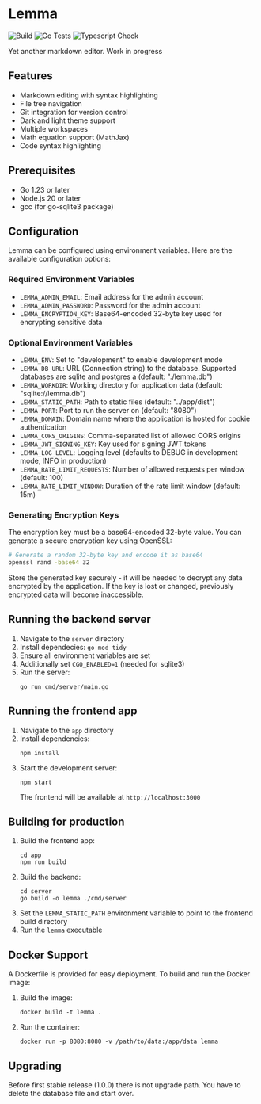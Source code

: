 # Lemma

![Build](https://github.com/lordmathis/lemma/actions/workflows/build-and-release.yml/badge.svg) ![Go Tests](https://github.com/lordmathis/lemma/actions/workflows/go-test.yml/badge.svg) ![Typescript Check](https://github.com/lordmathis/lemma/actions/workflows/typescript.yml/badge.svg)

Yet another markdown editor. Work in progress

## Features

- Markdown editing with syntax highlighting
- File tree navigation
- Git integration for version control
- Dark and light theme support
- Multiple workspaces
- Math equation support (MathJax)
- Code syntax highlighting

## Prerequisites

- Go 1.23 or later
- Node.js 20 or later
- gcc (for go-sqlite3 package)

## Configuration

Lemma can be configured using environment variables. Here are the available configuration options:

### Required Environment Variables

- `LEMMA_ADMIN_EMAIL`: Email address for the admin account
- `LEMMA_ADMIN_PASSWORD`: Password for the admin account
- `LEMMA_ENCRYPTION_KEY`: Base64-encoded 32-byte key used for encrypting sensitive data

### Optional Environment Variables

- `LEMMA_ENV`: Set to "development" to enable development mode
- `LEMMA_DB_URL`: URL (Connection string) to the database. Supported databases are sqlite and postgres a (default: "./lemma.db")
- `LEMMA_WORKDIR`: Working directory for application data (default: "sqlite://lemma.db")
- `LEMMA_STATIC_PATH`: Path to static files (default: "../app/dist")
- `LEMMA_PORT`: Port to run the server on (default: "8080")
- `LEMMA_DOMAIN`: Domain name where the application is hosted for cookie authentication
- `LEMMA_CORS_ORIGINS`: Comma-separated list of allowed CORS origins
- `LEMMA_JWT_SIGNING_KEY`: Key used for signing JWT tokens
- `LEMMA_LOG_LEVEL`: Logging level (defaults to DEBUG in development mode, INFO in production)
- `LEMMA_RATE_LIMIT_REQUESTS`: Number of allowed requests per window (default: 100)
- `LEMMA_RATE_LIMIT_WINDOW`: Duration of the rate limit window (default: 15m)

### Generating Encryption Keys

The encryption key must be a base64-encoded 32-byte value. You can generate a secure encryption key using OpenSSL:

```bash
# Generate a random 32-byte key and encode it as base64
openssl rand -base64 32
```

Store the generated key securely - it will be needed to decrypt any data encrypted by the application. If the key is lost or changed, previously encrypted data will become inaccessible.

## Running the backend server

1. Navigate to the `server` directory
2. Install dependecies: `go mod tidy`
3. Ensure all environment variables are set
4. Additionally set `CGO_ENABLED=1` (needed for sqlite3)
5. Run the server:
   ```
   go run cmd/server/main.go
   ```

## Running the frontend app

1. Navigate to the `app` directory
2. Install dependencies:
   ```
   npm install
   ```
3. Start the development server:
   ```
   npm start
   ```
   The frontend will be available at `http://localhost:3000`

## Building for production

1. Build the frontend app:
   ```
   cd app
   npm run build
   ```
2. Build the backend:
   ```
   cd server
   go build -o lemma ./cmd/server
   ```
3. Set the `LEMMA_STATIC_PATH` environment variable to point to the frontend build directory
4. Run the `lemma` executable

## Docker Support

A Dockerfile is provided for easy deployment. To build and run the Docker image:

1. Build the image:
   ```
   docker build -t lemma .
   ```
2. Run the container:
   ```
   docker run -p 8080:8080 -v /path/to/data:/app/data lemma
   ```

## Upgrading

Before first stable release (1.0.0) there is not upgrade path. You have to delete the database file and start over.
